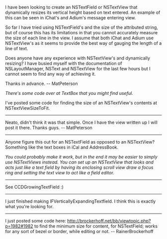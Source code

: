 

I have been looking to create an NSTextField or NSTextView that dynamically resizes its vertical height based on text entered. An example of this can be seen in iChat's and Adium's message entering view.

So far I have tried using NSTextField's and the size of the attributed string, but of course this has its limitations in that you cannot accurately measure the size of each line in the view. I assume that both iChat and Adium use NSTextView's as it seems to provide the best way of gauging the length of a line of text.

Does anyone have any experience with NSTextView's and dynamically resizing? I have busied myself with the documentation of NSLayoutManager, NSText and NSTextView for the last few hours but I cannot seem to find any way of achieving it. 

Thanks in advance. -- MatPeterson

*There's some code over at TextBox that you might find useful.*

I've posted some code for finding the size of an NSTextView's contents at NSTextViewSizeToFit.

----

Neato, didn't think it was that simple. Once I have the view written up I will post it there. Thanks guys. -- MatPeterson

----

Anyone figure this out for an NSTextField as opposed to an NSTextView? Something like the text boxes in iCal and AddressBook.

*You could probably make it work, but in the end it may be easier to simply use NSTextViews instead. You can set up an NSTextView that looks and acts just like a text field by having its enclosing scroll view draw a focus ring and setting the text view to act like a field editor.*

----

See CCDGrowingTextField :)

----

I just finished making IFVerticallyExpandingTextfield.  I think this is exactly what you're looking for.

----

I just posted some code here:
http://brockerhoff.net/bb/viewtopic.php?p=1982#1982
to find the minimum size for content, for NSTextField; works for any sort of bezel or border, while editing or not. -- RainerBrockerhoff
